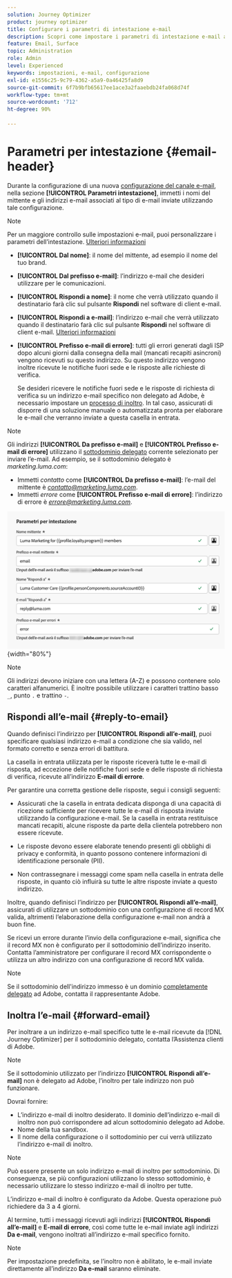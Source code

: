 ```yaml
---
solution: Journey Optimizer
product: journey optimizer
title: Configurare i parametri di intestazione e-mail
description: Scopri come impostare i parametri di intestazione e-mail a livello di configurazione del canale
feature: Email, Surface
topic: Administration
role: Admin
level: Experienced
keywords: impostazioni, e-mail, configurazione
exl-id: e1556c25-9c79-4362-a5a9-0a46425fa8d9
source-git-commit: 6f7b9bfb65617ee1ace3a2faaebdb24fa068d74f
workflow-type: tm+mt
source-wordcount: '712'
ht-degree: 90%

---
```


# Parametri per intestazione {#email-header}

Durante la configurazione di una nuova [configurazione del canale e-mail](email-settings.md), nella sezione **[!UICONTROL Parametri intestazione]**, immetti i nomi del mittente e gli indirizzi e-mail associati al tipo di e-mail inviate utilizzando tale configurazione.

>[!NOTE]
>
>Per un maggiore controllo sulle impostazioni e-mail, puoi personalizzare i parametri dell’intestazione. [Ulteriori informazioni](../email/surface-personalization.md#personalize-header)

* **[!UICONTROL Dal nome]**: il nome del mittente, ad esempio il nome del tuo brand.
* **[!UICONTROL Dal prefisso e-mail]**: l’indirizzo e-mail che desideri utilizzare per le comunicazioni.
* **[!UICONTROL Rispondi a nome]**: il nome che verrà utilizzato quando il destinatario farà clic sul pulsante **Rispondi** nel software di client e-mail.
* **[!UICONTROL Rispondi a e-mail]**: l’indirizzo e-mail che verrà utilizzato quando il destinatario farà clic sul pulsante **Rispondi** nel software di client e-mail. [Ulteriori informazioni](#reply-to-email)
* **[!UICONTROL Prefisso e-mail di errore]**: tutti gli errori generati dagli ISP dopo alcuni giorni dalla consegna della mail (mancati recapiti asincroni) vengono ricevuti su questo indirizzo. Su questo indirizzo vengono inoltre ricevute le notifiche fuori sede e le risposte alle richieste di verifica.

  Se desideri ricevere le notifiche fuori sede e le risposte di richiesta di verifica su un indirizzo e-mail specifico non delegato ad Adobe, è necessario impostare un [processo di inoltro](#forward-email). In tal caso, assicurati di disporre di una soluzione manuale o automatizzata pronta per elaborare le e-mail che verranno inviate a questa casella in entrata.

>[!NOTE]
>
>Gli indirizzi **[!UICONTROL Da prefisso e-mail]** e **[!UICONTROL Prefisso e-mail di errore]** utilizzano il [sottodominio delegato](../configuration/about-subdomain-delegation.md) corrente selezionato per inviare l’e-mail. Ad esempio, se il sottodominio delegato è *marketing.luma.com*:
>
>* Immetti *contatto* come **[!UICONTROL Da prefisso e-mail]**: l’e-mail del mittente è *contatto@marketing.luma.com*.
>* Immetti *errore* come **[!UICONTROL Prefisso e-mail di errore]**: l’indirizzo di errore è *errore@marketing.luma.com*.

![](assets/preset-header.png){width="80%"}

>[!NOTE]
>
>Gli indirizzi devono iniziare con una lettera (A-Z) e possono contenere solo caratteri alfanumerici. È inoltre possibile utilizzare i caratteri trattino basso `_`, punto `.` e trattino `-`.

## Rispondi all’e-mail {#reply-to-email}

Quando definisci l’indirizzo per **[!UICONTROL Rispondi all’e-mail]**, puoi specificare qualsiasi indirizzo e-mail a condizione che sia valido, nel formato corretto e senza errori di battitura.

La casella in entrata utilizzata per le risposte riceverà tutte le e-mail di risposta, ad eccezione delle notifiche fuori sede e delle risposte di richiesta di verifica, ricevute all’indirizzo **E-mail di errore**.

Per garantire una corretta gestione delle risposte, segui i consigli seguenti:

* Assicurati che la casella in entrata dedicata disponga di una capacità di ricezione sufficiente per ricevere tutte le e-mail di risposta inviate utilizzando la configurazione e-mail. Se la casella in entrata restituisce mancati recapiti, alcune risposte da parte della clientela potrebbero non essere ricevute.

* Le risposte devono essere elaborate tenendo presenti gli obblighi di privacy e conformità, in quanto possono contenere informazioni di identificazione personale (PII).

* Non contrassegnare i messaggi come spam nella casella in entrata delle risposte, in quanto ciò influirà su tutte le altre risposte inviate a questo indirizzo.

Inoltre, quando definisci l’indirizzo per **[!UICONTROL Rispondi all’e-mail]**, assicurati di utilizzare un sottodominio con una configurazione di record MX valida, altrimenti l’elaborazione della configurazione e-mail non andrà a buon fine.

Se ricevi un errore durante l’invio della configurazione e-mail, significa che il record MX non è configurato per il sottodominio dell’indirizzo inserito. Contatta l’amministratore per configurare il record MX corrispondente o utilizza un altro indirizzo con una configurazione di record MX valida.

>[!NOTE]
>
>Se il sottodominio dell&#39;indirizzo immesso è un dominio [completamente delegato](../configuration/delegate-subdomain.md#full-subdomain-delegation) ad Adobe, contatta il rappresentante Adobe.

## Inoltra l’e-mail {#forward-email}

Per inoltrare a un indirizzo e-mail specifico tutte le e-mail ricevute da [!DNL Journey Optimizer] per il sottodominio delegato, contatta l’Assistenza clienti di Adobe.

>[!NOTE]
>
>Se il sottodominio utilizzato per l’indirizzo **[!UICONTROL Rispondi all’e-mail]** non è delegato ad Adobe, l’inoltro per tale indirizzo non può funzionare.

Dovrai fornire:

* L’indirizzo e-mail di inoltro desiderato. Il dominio dell’indirizzo e-mail di inoltro non può corrispondere ad alcun sottodominio delegato ad Adobe.
* Nome della tua sandbox.
* Il nome della configurazione o il sottodominio per cui verrà utilizzato l’indirizzo e-mail di inoltro.
  <!--* The current **[!UICONTROL Reply to (email)]** address or **[!UICONTROL Error email]** address set at the channel configuration level.-->

>[!NOTE]
>
>Può essere presente un solo indirizzo e-mail di inoltro per sottodominio. Di conseguenza, se più configurazioni utilizzano lo stesso sottodominio, è necessario utilizzare lo stesso indirizzo e-mail di inoltro per tutte.

L’indirizzo e-mail di inoltro è configurato da Adobe. Questa operazione può richiedere da 3 a 4 giorni.

Al termine, tutti i messaggi ricevuti agli indirizzi **[!UICONTROL Rispondi all’e-mail]** e **E-mail di errore**, così come tutte le e-mail inviate agli indirizzi **Da e-mail**, vengono inoltrati all’indirizzo e-mail specifico fornito.

>[!NOTE]
>
>Per impostazione predefinita, se l’inoltro non è abilitato, le e-mail inviate direttamente all’indirizzo **Da e-mail** saranno eliminate.
